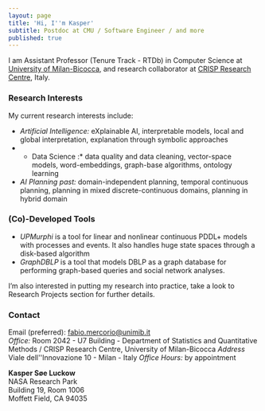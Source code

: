 ```yaml
---
layout: page
title: 'Hi, I''m Kasper'
subtitle: Postdoc at CMU / Software Engineer / and more
published: true
---
```


I am Assistant Professor (Tenure Track - RTDb) in Computer Science at [University of Milan-Bicocca](https://www.unimib.it/), and research collaborator at [CRISP Research Centre](https://www.crisp-org.it/), Italy.

### Research Interests
My current research interests include:

- *Artificial Intelligence:* eXplainable AI, interpretable models, local and global interpretation, explanation through symbolic approaches
- * Data Science :* data quality and data cleaning, vector-space models, word-embeddings, graph-base algorithms, ontology learning 
- *AI Planning past:* domain-independent planning, temporal continuous planning, planning in mixed discrete-continuous domains, planning in hybrid domain

### (Co)-Developed Tools
- *UPMurphi* is a tool for  linear and nonlinear continuous PDDL+ models with processes and events. It also handles huge state spaces through a disk-based algorithm
- *GraphDBLP* is a tool that models DBLP as a graph database for performing graph-based queries and social network analyses.

I’m also interested in putting my research into practice, take a look to Research Projects section for further details.


### Contact
Email (preferred): [fabio.mercorio@unimib.it](mailto:fabio.mercorio@unimib.it)  
*Office:* Room 2042 - U7 Building - Department of Statistics and Quantitative Methods / CRISP Research Centre, University of Milan-Bicocca
*Address* Viale dell''Innovazione 10 - Milan - Italy
*Office Hours:* by appointment

**Kasper Søe Luckow**  
NASA Research Park  
Building 19, Room 1006  
Moffett Field, CA 94035
